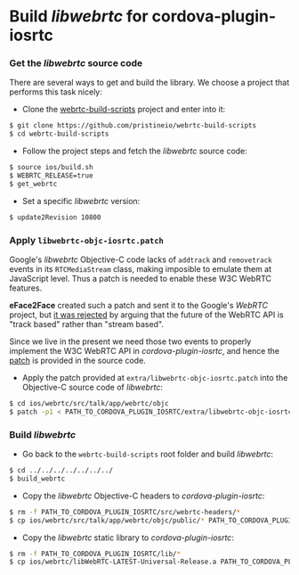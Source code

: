 # Build *libwebrtc* for cordova-plugin-iosrtc


### Get the *libwebrtc* source code

There are several ways to get and build the library. We choose a project that performs this task nicely:

* Clone the [webrtc-build-scripts](https://github.com/pristineio/webrtc-build-scripts) project and enter into it:
```bash
$ git clone https://github.com/pristineio/webrtc-build-scripts
$ cd webrtc-build-scripts
```

* Follow the project steps and fetch the *libwebrtc* source code:
```bash
$ source ios/build.sh
$ WEBRTC_RELEASE=true
$ get_webrtc
```

* Set a specific *libwebrtc* version:
```bash
$ update2Revision 10800
```


### Apply `libwebrtc-objc-iosrtc.patch`

Google's *libwebrtc* Objective-C code lacks of `addtrack` and `removetrack` events in its `RTCMediaStream` class, making imposible to emulate them at JavaScript level. Thus a patch is needed to enable these W3C WebRTC features.

**eFace2Face** created such a patch and sent it to the Google's *WebRTC* project, but [it was rejected](https://webrtc-codereview.appspot.com/50109004/) by arguing that the future of the WebRTC API is "track based" rather than "stream based".

Since we live in the present we need those two events to properly implement the W3C WebRTC API in *cordova-plugin-iosrtc*, and hence the [patch](../extra/libwebrtc-objc-iosrtc.patch) is provided in the source code.

* Apply the patch provided at `extra/libwebrtc-objc-iosrtc.patch` into the Objective-C source code of *libwebrtc*:
```bash
$ cd ios/webrtc/src/talk/app/webrtc/objc
$ patch -p1 < PATH_TO_CORDOVA_PLUGIN_IOSRTC/extra/libwebrtc-objc-iosrtc.patch
```


### Build *libwebrtc*

* Go back to the `webrtc-build-scripts` root folder and build *libwebrtc*:
```bash
$ cd ../../../../../../../
$ build_webrtc
```

* Copy the *libwebrtc* Objective-C headers to *cordova-plugin-iosrtc*:
```bash
$ rm -f PATH_TO_CORDOVA_PLUGIN_IOSRTC/src/webrtc-headers/*
$ cp ios/webrtc/src/talk/app/webrtc/objc/public/* PATH_TO_CORDOVA_PLUGIN_IOSRTC/src/webrtc-headers/
```

* Copy the *libwebrtc* static library to *cordova-plugin-iosrtc*:
```bash
$ rm -f PATH_TO_CORDOVA_PLUGIN_IOSRTC/lib/*
$ cp ios/webrtc/libWebRTC-LATEST-Universal-Release.a PATH_TO_CORDOVA_PLUGIN_IOSRTC/lib/
```

